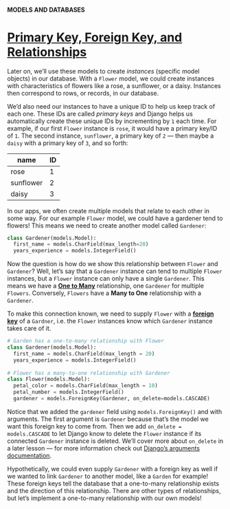 #### MODELS AND DATABASES

# [Primary Key, Foreign Key, and Relationships](https://www.codecademy.com/paths/build-python-web-apps-with-django/tracks/data-in-django/modules/django-models-and-databases/lessons/django-models-and-databases/exercises/primary-key-foreign-key-and-relationships)

Later on, we’ll use these models to create *instances* (specific model objects) in our database. 
With a `Flower` model, we could create instances with characteristics of flowers like a rose, a sunflower, or a daisy. 
Instances then correspond to rows, or records, in our database.

We’d also need our instances to have a unique ID to help us keep track of each one. 
These IDs are called *primary keys* and Django helps us automatically create these unique IDs by incrementing by `1` each time. 
For example, if our first `Flower` instance is `rose`, it would have a primary key/ID of `1`. 
The second instance, `sunflower`, a primary key of `2` — then maybe a `daisy` with a primary key of `3`, and so forth:

| name |	ID |
| --- | --- |
| rose |	1 |
| sunflower |	2 |
| daisy |	3 |

In our apps, we often create multiple models that relate to each other in some way. 
For our example `Flower` model, we could have a gardener tend to flowers! 
This means we need to create another model called `Gardener`:
```py
class Gardener(models.Model):
  first_name = models.CharField(max_length=20)
  years_experience = models.IntegerField()
```
Now the question is how do we show this relationship between `Flower` and `Gardener`? 
Well, let’s say that a `Gardener` instance can tend to multiple `Flower` instances, but a `Flower` instance can only have a single `Gardener`. 
This means we have a [**One to Many**](https://en.wikipedia.org/wiki/One-to-many_%28data_model%29) 
relationship, one `Gardener` for multiple `Flowers`. 
Conversely, `Flowers` have a **Many to One** relationship with a `Gardener`.

To make this connection known, we need to supply `Flower` with a [**foreign key**](https://docs.djangoproject.com/en/3.1/ref/models/fields/#foreignkey ) 
of a `Gardner`, i.e. the `Flower` instances know which `Gardener` instance takes care of it.
```py
# Garden has a one-to-many relationship with Flower
class Gardener(models.Model):
  first_name = models.CharField(max_length = 20)
  years_experience = models.IntegerField()
 
# Flower has a many-to-one relationship with Gardener
class Flower(models.Model):
  petal_color = models.CharField(max_length = 10)
  petal_number = models.IntegerField()
  gardener = models.ForeignKey(Gardener, on_delete=models.CASCADE) 
```
Notice that we added the `gardener` field using `models.ForeignKey()` and with arguments. 
The first argument is `Gardener` because that’s the model we want this foreign key to come from. 
Then we add `on_delete = models.CASCADE` to let Django know to delete the `Flower` instance if its connected `Gardener` instance is deleted. 
We’ll cover more about `on_delete` in a later lesson — for more information check out [Django’s arguments documentation](https://docs.djangoproject.com/en/3.1/ref/models/fields/#arguments).

Hypothetically, we could even supply `Gardener` with a foreign key as well if we wanted to link `Gardener` to another model, like a `Garden` for example! 
These foreign keys tell the database that a one-to-many relationship exists and the direction of this relationship. 
There are other types of relationships, but let’s implement a one-to-many relationship with our own models!
